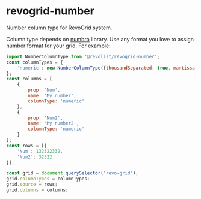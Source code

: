 # revogrid-number
Number column type for RevoGrid system.

Column type depends on [numbro](http://numbrojs.com/format.html) library.
Use any format you love to assign number format for your grid.
For example:

```js
import NumberColumnType from '@revolist/revogrid-number';
const columnTypes = {
    'numeric': new NumberColumnType({thousandSeparated: true, mantissa: 5})
};
const columns = [
    {
        prop: 'Num',
        name: 'My number',
        columnType: 'numeric'
    },
    {
        prop: 'Num2',
        name: 'My number2',
        columnType: 'numeric'
    }
];
const rows = [{
    'Num': 132322332,
    'Num2': 32322
}];

const grid = document.querySelector('revo-grid');
grid.columnTypes = columnTypes;
grid.source = rows;
grid.columns = columns;
```

